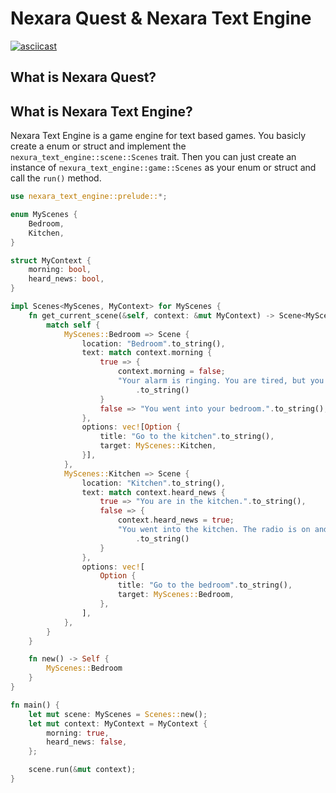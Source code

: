 # Nexara Quest & Nexara Text Engine

[![asciicast](https://asciinema.org/a/j97MRngAlp1TuQPJ34y9gDwl1.svg)](https://asciinema.org/a/j97MRngAlp1TuQPJ34y9gDwl1)

## What is Nexara Quest?

<!-- TODO: Add a description of Nexara Quest -->

## What is Nexara Text Engine?

Nexara Text Engine is a game engine for text based games. You basicly create a enum or struct and implement the `nexura_text_engine::scene::Scenes` trait. Then you can just create an instance of `nexura_text_engine::game::Scenes` as your enum or struct and call the `run()` method.

```rust
use nexara_text_engine::prelude::*;

enum MyScenes {
    Bedroom,
    Kitchen,
}

struct MyContext {
    morning: bool,
    heard_news: bool,
}

impl Scenes<MyScenes, MyContext> for MyScenes {
    fn get_current_scene(&self, context: &mut MyContext) -> Scene<MyScenes> {
        match self {
            MyScenes::Bedroom => Scene {
                location: "Bedroom".to_string(),
                text: match context.morning {
                    true => {
                        context.morning = false;
                        "Your alarm is ringing. You are tired, but you have to go to school."
                            .to_string()
                    }
                    false => "You went into your bedroom.".to_string(),
                },
                options: vec![Option {
                    title: "Go to the kitchen".to_string(),
                    target: MyScenes::Kitchen,
                }],
            },
            MyScenes::Kitchen => Scene {
                location: "Kitchen".to_string(),
                text: match context.heard_news {
                    true => "You are in the kitchen.".to_string(),
                    false => {
                        context.heard_news = true;
                        "You went into the kitchen. The radio is on and you hear the news."
                            .to_string()
                    }
                },
                options: vec![
                    Option {
                        title: "Go to the bedroom".to_string(),
                        target: MyScenes::Bedroom,
                    },
                ],
            },
        }
    }

    fn new() -> Self {
        MyScenes::Bedroom
    }
}

fn main() {
    let mut scene: MyScenes = Scenes::new();
    let mut context: MyContext = MyContext {
        morning: true,
        heard_news: false,
    };

    scene.run(&mut context);
}
```
